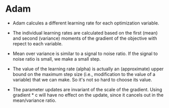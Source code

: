 # Adam

* Adam calcules a different learning rate for each optimization variable.

* The individual learning rates are calculated based on the first (mean) and second (variance) moments of the gradient of the objective with repect to each variable.

* Mean over variance is similar to a signal to noise ratio. If the signal to noise ratio is small, we make a small step.

* The value of the learning rate (alpha) is actually an (approximate) upper bound on the maximum step size (i.e., modification to the value of a variable) that we can make. So it's not so hard to choose its value.

* The parameter updates are invariant of the scale of the gradient. Using gradient * c will have no effect on the update, since it cancels out in the mean/variance ratio.
